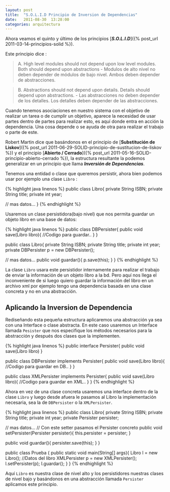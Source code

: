 ```yaml
---
layout: post
title:  "S.O.L.I.D Principio de Inversion de Dependencias"
date:   2011-08-30  13:28:00
categories: arquitectura
---
```


Ahora veamos el quinto y último de los principios [_**S.O.L.I.D**_]({% post_url 2011-03-14-principios-solid %}).

Este principio dice :

> A. High level modules should not depend upon low level modules. Both should depend upon abstractions - Modulos de alto 
nivel no deben depender de módulos de bajo nivel. Ambos deben depender de abstracciones.

> B. Abstractions should not depend upon details. Details should depend upon abstractions. - Las abstracciones no deben 
depender de los detalles. Los detalles deben depender de las abstracciones.

Cuando tenemos asociaciones en nuestro sistema con el objetivo de realizar un tarea o de cumplir un objetivo, aparece la 
necesidad de usar partes dentro de partes para realizar esto, es aquí donde entra en acción la dependencia. Una cosa depende 
o se ayuda de otra para realizar el trabajo o parte de este.

Robert Martin dice que basándonos en el principio de [**Substitución de Liskov**]({% post_url 2011-06-29-SOLID-principio-de-sustitucion-de-liskov %}) 
y el principio [**Abierto / Cerrado**]({% post_url 2011-05-16-SOLID-principio-abierto-cerrado %}), 
la estructura resultante la podemos generalizar en un principio que llama **_Inversión de Dependencias_**.

Tenemos una entidad o clase que queremos persistir, ahora bien podemos usar por ejemplo una clase `Libro` :

{% highlight java linenos %}
public class Libro{ 
   private String ISBN; 
   private String title; 
   private int year; 
   
   // mas datos...
} 
{% endhighlight %}<br/>

Usaremos un clase persistidora(bajo nivel) que nos permita guardar un objeto libro en una base de datos:

{% highlight java linenos %}
public class DBPersister{
   public void save(Libro libro){ 
      //Codigo para guardar.. 
   }
}

public class Libro{ 
   private String ISBN; 
   private String title; 
   private int year; 
   private DBPersister p = new DBPersister(); 
   
   // mas datos...
   public void guardar(){ 
      p.save(this); 
   } 
}
{% endhighlight %}<br/>

La clase `Libro` usara este persistidor internamente para realizar el trabajo de enviar la información de un objeto libro a la bd. 
Pero aquí nos llega el inconveniente de si luego quiero guardar la información del libro en un archivo xml por ejemplo tengo 
una dependencia basada en una clase concreta y no en una abstracción.

## Aplicando la Inversion de Dependencia

Rediseñando esta pequeña estructura aplicaremos una abstracción ya sea con una Interface o clase abstracta. En este caso 
usaremos un Interface llamada `Pesister` que nos especifique los métodos necesarios para la abstracción y después dos clases 
que la implementen.

{% highlight java linenos %}
public interface Persister{ 
   public void save(Libro libro) 
}

public class DBPersister implements Persister{
   public void save(Libro libro){ 
      //Codigo para guardar en DB.. 
   }
}

public class XMLPersister implements Persister{
   public void save(Libro libro){ 
      //Codigo para guardar en XML.. 
   }
} 
{% endhighlight %}<br/>

Ahora en vez de una clase concreta usaremos una interface dentro de la clase `Libro` y luego desde afuera le pasamos al Libro 
la implementación necesaria, sea la de `DBPersister` o la `XMLPersister`.

{% highlight java linenos %}
public class Libro{ 
   private String ISBN; 
   private String title; 
   private int year; 
   private Persister persister; 
   
   // mas datos...
   // Con este setter pasamos el Persister concreto 
   public void setPersister(Persister persister){ 
      this.persister = persister; 
   } 
   
   public void guardar(){ 
      persister.save(this); 
   } 
}

public class Prueba { 
   public static void main(String[] args){ 
      Libro l = new Libro(); 
      //Datos del libro 
      XMLPersister p = new XMLPersister(); 
      l.setPersister(p); 
      l.guardar(); 
   }
}
{% endhighlight %}<br/>

Aquí `Libro` es nuestra clase de nivel alto y los persistidores nuestras clases de nivel bajo y basándonos en una abstracción 
llamada `Persister` aplicamos este principio.